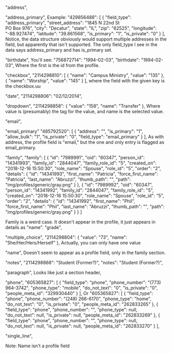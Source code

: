 "address",

"address_primary",
Example:
        "429856488": [
          {
            "field_type": "address_primary",
            "street_address": "1845 N 22nd St<br />PO Box 976",
            "city": "Decatur",
            "state": "IL",
            "zip": "62525",
            "longitude": "-88.927474",
            "latitude": "39.861568",
            "is_primary": "1",
            "is_private": "0"
          }
        ],
Notice, the data structure obviously would support multiple
addresses in the field, but apparently that isn't supported.
The only field_type I see in the data says address_primary
and has is_primary set.

"birthdate",
You'll see:
        "756872714": "1994-02-03",
        "birthdate": "1994-02-03",
Where the first is the id from the profile.

"checkbox",
        "2114298810": [
          {
            "name": "Campus Ministry",
            "value": "135"
          },
          {
            "name": "Worship",
            "value": "145"
          }
        ],
where the field with the given key is the checkbox.uu

"date",
        "2114298806": "02/12/2014",


"dropdown",
        "2114298858": {
          "value": "158",
          "name": "Transfer"
        },
Where value is (presumably) the tag for the value, and
name is the selected value.

"email",

"email_primary"
        "485792520": [
          {
            "address": "",
            "is_primary": "1",
            "allow_bulk": "1",
            "is_private": "0",
            "field_type": "email_primary"
          }
        ],
As with address, the profile field is "email," but the one
and only entry is flagged as email_primary.

"family",
      "family": [
        {
          "id": "7989991",
          "oid": "60347",
          "person_id": "14341993",
          "family_id": "2844047",
          "family_role_id": "5",
          "created_on": "2018-12-16 15:50:30",
          "role_name": "Spouse",
          "role_id": "5",
          "order": "2",
          "details": {
            "id": "14341993",
            "first_name": "Patricia",
            "force_first_name": "Patricia",
            "last_name": "Abruzzi",
            "thumb_path": "",
            "path": "img/profiles/generic/gray.png"
          }
        },
        {
          "id": "7989992",
          "oid": "60347",
          "person_id": "14341992",
          "family_id": "2844047",
          "family_role_id": "5",
          "created_on": "2018-12-16 15:50:30",
          "role_name": "Spouse",
          "role_id": "5",
          "order": "2",
          "details": {
            "id": "14341992",
            "first_name": "Phil",
            "force_first_name": "Phil",
            "last_name": "Abruzzi",
            "thumb_path": "",
            "path": "img/profiles/generic/gray.png"
          }
        }
      ]


Family is a weird case. It doesn't appear in the profile,
it just appears in details as "name".
"grade",

"multiple_choice",
        "2114298804": {
          "value": "73",
          "name": "She/Her/Hers/Herself"
        },
Actually, you can only have one value

"name",
Doesn't seem to appear as a profile field, only in the family section.


"notes",
        "2114298868": "Student (Former?)",
        "notes": "Student (Former?)",


"paragraph",
Looks like just a section header,

"phone",
        "605365827": [
          {
            "field_type": "phone",
            "phone_number": "(773) 964-3742",
            "phone_type": "mobile",
            "do_not_text": "0",
            "is_private": "0",
            "people_meta_id": "329930440"
          }
        ],
Or
        "605365827": [
          {
            "field_type": "phone",
            "phone_number": "(248) 266-6170",
            "phone_type": "home",
            "do_not_text": "0",
            "is_private": "0",
            "people_meta_id": "262833265"
          },
          {
            "field_type": "phone",
            "phone_number": "",
            "phone_type": null,
            "do_not_text": null,
            "is_private": null,
            "people_meta_id": "262833269"
          },
          {
            "field_type": "phone",
            "phone_number": "",
            "phone_type": null,
            "do_not_text": null,
            "is_private": null,
            "people_meta_id": "262833270"
          }
        ],


"single_line",

Note: Name isn't a profile field 